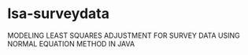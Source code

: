 # lsa-surveydata

MODELING LEAST SQUARES ADJUSTMENT FOR SURVEY DATA USING NORMAL EQUATION METHOD IN JAVA
